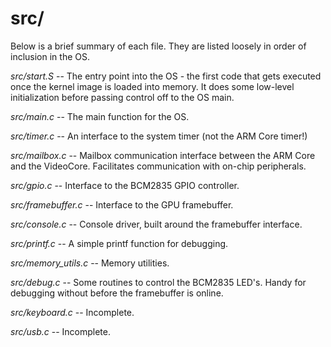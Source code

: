 # src/
Below is a brief summary of each file. They are listed loosely in order of inclusion in the OS.

*src/start.S* -- The entry point into the OS - the first code that gets executed once the kernel image is loaded into memory. It does some low-level initialization before passing control off to the OS main. 

*src/main.c* -- The main function for the OS.

*src/timer.c* -- An interface to the system timer (not the ARM Core timer!)

*src/mailbox.c* -- Mailbox communication interface between the ARM Core and the VideoCore. Facilitates communication with on-chip peripherals.

*src/gpio.c* -- Interface to the BCM2835 GPIO controller.

*src/framebuffer.c* -- Interface to the GPU framebuffer.

*src/console.c* -- Console driver, built around the framebuffer interface.

*src/printf.c* -- A simple printf function for debugging.

*src/memory_utils.c* -- Memory utilities.

*src/debug.c* -- Some routines to control the BCM2835 LED's. Handy for debugging without
before the framebuffer is online.

*src/keyboard.c* -- Incomplete.

*src/usb.c* -- Incomplete.

